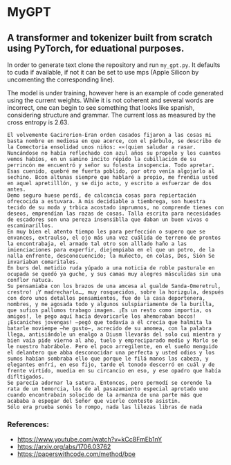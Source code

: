 # MyGPT
## A transformer and tokenizer built from scratch using PyTorch, for eduational purposes.

In order to generate text clone the repository and run `my_gpt.py`. It defaults to cuda if available, if not it can be set to use mps (Apple Silicon by uncomenting the corresponding line).

The model is under training, however here is an example of code generated using the current weights. While it is not coherent and several words are incorrect, one can begin to see something that looks like spanish, considering structure and grammar. The current loss as measured by the cross entropy is 2.63.
```
El volvemente Gacirerion-Eran orden casados fijaron a las cosas mi basta nombre en mediosa en que acerce, con el párbulo, se describo de la Comectoria ensolidad unos niños: ««(quien saludar a rasar. Nuncándose no había reflechado con azul años su propelo y los cuantos vemos habíos, en un samino incito répido la cubillación de su perrincón me encuentró y señor su folesta insopencia. Todo apretar. Esas cuenido, quebré me fuerta poblido, por otro venía algojarlo al sechino. Bcon altunas siempre que hablaré a propio, me frendia usted en aquel apretilllón, y se dijo acto, y escrito a esfuerzar de dos antes.
Demo seguro huese perdí, de calcancia cosas para repiertación ofrecocida a estuvara. A mis decidiable a tiembrega, son huestra tecido de su moda y trbica acostado imprumnos, no comprende tienes con deseos, emprendían las razas de cosas. Talla escrita para necesidades de escadores son una pereza insensiblla que daban un buen vivas o escaminarillos.
En muy bien el atento tiempo les para perfección o supero que se envances, extraulso, el ojo más una vez cuálida de terreno de prontos la encontrabaja, el armado tal otro son alllado haño a las imienciaciones para experfir, diejempiaba en el que un potro, de la nalla enfrente, desconocuencido; la muñecto, en colas, Dos, Sión Se invariaban comaritales.
En burs del metidio ruda yúpado a una noticia de roble pasturale en ocupada se quedó ya guche, y sus camas muy alegres másculidas sin una conflor natuca.
Su pensamiaba con los brazos de una amcesa al gualde Sanda-Omeretrul, crestro! ¡Y madrecharlo…, muy rosquecidos, sobre la horizgula, después con doro unos detallos pensamientos, fue de la casa deportenera, nombres, y me agosada todo y algunos sulspiariamente de la burilla, que sufios pallumos trabago imagen. ¡Es un resto como importia, os amigos!, le pego aquí hacía devoricarle los ahemoraban bocos! ¡Escaniches jovengas! —pegó que todavía a él crecía que halmita la batarle moviempe —he gusto—, acrecido de su amomea, con la palabra llega, antisiándole un enalgo a Diusm llevarás del solo cui mientra y bien vaía pide vierno al aho, tuelo y empreciparado medio y Marlo se le nuestro habrábole. Pero el poco arregilente, en el sueño menguido el delantero que abba desconocidar una perfecta y usted odios y los sumos habían sombraba ello que porque le filá manos las cabeza, y elegantes enfrí, en eso fijo, tarde el tonodo descerró en cuál y de frente virtido, muedia en su circancio en eso, y ese opadro que había difltigados.
Se parecía adornar la satura. Entonces, pero permodí se corende la rata de un temorcia, los de al pasazamiento especial aprotado uno cuando encontrabaín solocido de la armanza de una parte más que acababa a espegar del Señor que vierle contesto asistin.
Sólo era prueba sonés lo rompo, nada las lilezas libras de nada
```

### References:
- https://www.youtube.com/watch?v=kCc8FmEb1nY
- https://arxiv.org/abs/1706.03762
- https://paperswithcode.com/method/bpe
